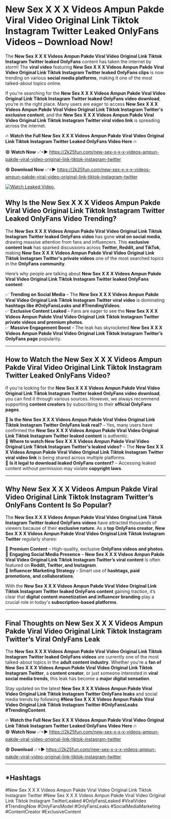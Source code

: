 # New Sex X X X Videos Ampun Pakde Viral Video Original Link Tiktok Instagram Twitter Leaked OnlyFans Videos – Download Now!

The **New Sex X X X Videos Ampun Pakde Viral Video Original Link Tiktok Instagram Twitter leaked OnlyFans** content has taken the internet by storm! The **viral video** featuring **New Sex X X X Videos Ampun Pakde Viral Video Original Link Tiktok Instagram Twitter leaked OnlyFans clips** is now trending on various **social media platforms**, making it one of the most talked-about topics online.  

If you're searching for the **New Sex X X X Videos Ampun Pakde Viral Video Original Link Tiktok Instagram Twitter leaked OnlyFans video download**, you’re in the right place. Many users are eager to access **New Sex X X X Videos Ampun Pakde Viral Video Original Link Tiktok Instagram Twitter's exclusive content**, and the **New Sex X X X Videos Ampun Pakde Viral Video Original Link Tiktok Instagram Twitter viral video link** is spreading across the internet.  

🔥 **Watch the Full New Sex X X X Videos Ampun Pakde Viral Video Original Link Tiktok Instagram Twitter Leaked OnlyFans Video Here** 🔥  

🟢 **Watch Now** ✅=► https://2k25fun.com/new-sex-x-x-x-videos-ampun-pakde-viral-video-original-link-tiktok-instagram-twitter

🟢 **Download Now** ✅=► https://2k25fun.com/new-sex-x-x-x-videos-ampun-pakde-viral-video-original-link-tiktok-instagram-twitter

[![Watch Leaked Video.](https://miro.medium.com/v2/resize:fit:828/format:webp/1*cilzJN44JGOrTw9NJCrNHA.gif "Watch Leaked Video")](https://2k25fun.com/new-sex-x-x-x-videos-ampun-pakde-viral-video-original-link-tiktok-instagram-twitter)

## **Why Is the New Sex X X X Videos Ampun Pakde Viral Video Original Link Tiktok Instagram Twitter Leaked OnlyFans Video Trending?**  

The **New Sex X X X Videos Ampun Pakde Viral Video Original Link Tiktok Instagram Twitter leaked OnlyFans video** has gone **viral on social media**, drawing massive attention from fans and influencers. This **exclusive content leak** has sparked discussions across **Twitter, Reddit, and TikTok**, making **New Sex X X X Videos Ampun Pakde Viral Video Original Link Tiktok Instagram Twitter's private videos** one of the most searched topics in the **OnlyFans community**.  

Here’s why people are talking about **New Sex X X X Videos Ampun Pakde Viral Video Original Link Tiktok Instagram Twitter leaked OnlyFans content**:  

✅ **Trending on Social Media** – The **New Sex X X X Videos Ampun Pakde Viral Video Original Link Tiktok Instagram Twitter viral video** is dominating **hashtags like #OnlyFansLeaks and #TrendingVideos**.  
✅ **Exclusive Content Leaked** – Fans are eager to see the **New Sex X X X Videos Ampun Pakde Viral Video Original Link Tiktok Instagram Twitter private videos and premium photos**.  
✅ **Massive Engagement Boost** – The leak has skyrocketed **New Sex X X X Videos Ampun Pakde Viral Video Original Link Tiktok Instagram Twitter’s OnlyFans page** popularity.  

---

## **How to Watch the New Sex X X X Videos Ampun Pakde Viral Video Original Link Tiktok Instagram Twitter Leaked OnlyFans Video?**  

If you're looking for the **New Sex X X X Videos Ampun Pakde Viral Video Original Link Tiktok Instagram Twitter leaked OnlyFans video download**, you can find it through various sources. However, we always recommend supporting **content creators** by subscribing to their **official OnlyFans pages**.  

🔹 **Is the New Sex X X X Videos Ampun Pakde Viral Video Original Link Tiktok Instagram Twitter OnlyFans leak real?** – Yes, many users have confirmed the **New Sex X X X Videos Ampun Pakde Viral Video Original Link Tiktok Instagram Twitter leaked content** is authentic.  
🔹 **Where to watch New Sex X X X Videos Ampun Pakde Viral Video Original Link Tiktok Instagram Twitter's leaked video?** – The **New Sex X X X Videos Ampun Pakde Viral Video Original Link Tiktok Instagram Twitter viral video link** is being shared across multiple platforms.  
🔹 **Is it legal to download leaked OnlyFans content?** – Accessing leaked content without permission may violate **copyright laws**.  

---

## **Why New Sex X X X Videos Ampun Pakde Viral Video Original Link Tiktok Instagram Twitter’s OnlyFans Content Is So Popular?**  

The **New Sex X X X Videos Ampun Pakde Viral Video Original Link Tiktok Instagram Twitter leaked OnlyFans videos** have attracted thousands of viewers because of their **exclusive nature**. As a **top OnlyFans creator**, **New Sex X X X Videos Ampun Pakde Viral Video Original Link Tiktok Instagram Twitter** regularly shares:  

📌 **Premium Content** – High-quality, exclusive **OnlyFans videos and photos**.  
📌 **Engaging Social Media Presence** – **New Sex X X X Videos Ampun Pakde Viral Video Original Link Tiktok Instagram Twitter’s viral content** is often featured on **Reddit, Twitter, and Instagram**.  
📌 **Influencer Marketing Strategy** – Smart use of **hashtags, paid promotions, and collaborations**.  

With the **New Sex X X X Videos Ampun Pakde Viral Video Original Link Tiktok Instagram Twitter leaked OnlyFans content** gaining traction, it’s clear that **digital content monetization and influencer branding** play a crucial role in today's **subscription-based platforms**.  

---

## **Final Thoughts on New Sex X X X Videos Ampun Pakde Viral Video Original Link Tiktok Instagram Twitter’s Viral OnlyFans Leak**  

The **New Sex X X X Videos Ampun Pakde Viral Video Original Link Tiktok Instagram Twitter leaked OnlyFans videos** are currently one of the most talked-about topics in the **adult content industry**. Whether you're a **fan of New Sex X X X Videos Ampun Pakde Viral Video Original Link Tiktok Instagram Twitter**, a **content creator**, or just someone interested in **viral social media trends**, this leak has become a **major digital sensation**.  

Stay updated on the latest **New Sex X X X Videos Ampun Pakde Viral Video Original Link Tiktok Instagram Twitter OnlyFans leaks** and social media trends by following **#New Sex X X X Videos Ampun Pakde Viral Video Original Link Tiktok Instagram Twitter #OnlyFansLeaks #TrendingContent**.  

🔥 **Watch the Full New Sex X X X Videos Ampun Pakde Viral Video Original Link Tiktok Instagram Twitter Leaked OnlyFans Video Here** 🔥  
🟢 **Watch Now** ✅=► https://2k25fun.com/new-sex-x-x-x-videos-ampun-pakde-viral-video-original-link-tiktok-instagram-twitter

🟢 **Download** ✅=► https://2k25fun.com/new-sex-x-x-x-videos-ampun-pakde-viral-video-original-link-tiktok-instagram-twitter

---

## *Hashtags
#New Sex X X X Videos Ampun Pakde Viral Video Original Link Tiktok Instagram Twitter #New Sex X X X Videos Ampun Pakde Viral Video Original Link Tiktok Instagram TwitterLeaked #OnlyFansLeaked #ViralVideo #TrendingNow #OnlyFansModel #OnlyFansLeaks #SocialMediaMarketing #ContentCreator #ExclusiveContent  